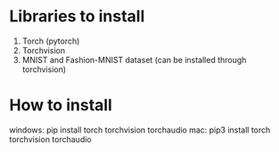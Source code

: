 # Libraries to install
1. Torch (pytorch)
2. Torchvision
3. MNIST and Fashion-MNIST dataset 
   (can be installed through torchvision)
   
# How to install

windows: pip install torch torchvision torchaudio
mac: pip3 install torch torchvision torchaudio